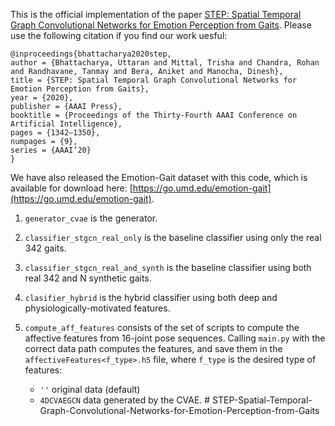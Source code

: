 This is the official implementation of the paper [STEP: Spatial Temporal Graph Convolutional Networks for Emotion Perception from Gaits](https://aaai.org/ojs/index.php/AAAI/article/view/5490). Please use the following citation if you find our work uesful:

```
@inproceedings{bhattacharya2020step,
author = {Bhattacharya, Uttaran and Mittal, Trisha and Chandra, Rohan and Randhavane, Tanmay and Bera, Aniket and Manocha, Dinesh},
title = {STEP: Spatial Temporal Graph Convolutional Networks for Emotion Perception from Gaits},
year = {2020},
publisher = {AAAI Press},
booktitle = {Proceedings of the Thirty-Fourth AAAI Conference on Artificial Intelligence},
pages = {1342–1350},
numpages = {9},
series = {AAAI’20}
}
```

We have also released the Emotion-Gait dataset with this code, which is available for download here: [https://go.umd.edu/emotion-gait](https://go.umd.edu/emotion-gait).

1. `generator_cvae` is the generator.
2. `classifier_stgcn_real_only` is the baseline classifier using only the real 342 gaits.
3. `classifier_stgcn_real_and_synth` is the baseline classifier using both real 342 and N synthetic gaits.
4. `clasifier_hybrid` is the hybrid classifier using both deep and physiologically-motivated features.
5. `compute_aff_features` consists of the set of scripts to compute the affective features from 16-joint pose sequences. Calling `main.py` with the correct data path computes the features, and save them in the `affectiveFeatures<f_type>.h5` file, where `f_type` is the desired type of features:

	* `''` original data (default)
	* `4DCVAEGCN` data generated by the CVAE.
#   S T E P - S p a t i a l - T e m p o r a l - G r a p h - C o n v o l u t i o n a l - N e t w o r k s - f o r - E m o t i o n - P e r c e p t i o n - f r o m - G a i t s  
 